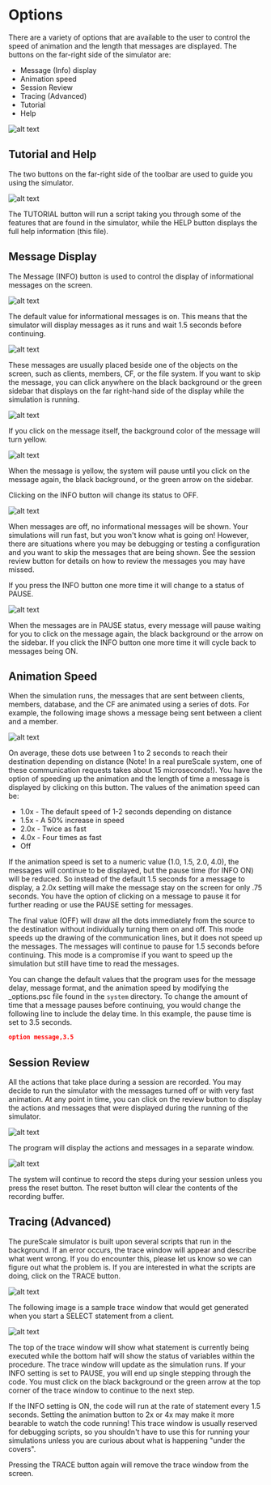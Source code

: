 # Options

There are a variety of options that are available to the user to control the speed of animation and the length that messages are displayed. The buttons on the far-right side of the simulator are: 

* Message (Info) display
* Animation speed
* Session Review
* Tracing (Advanced)
* Tutorial
* Help 

![alt text](ps-images/sim-options-buttons.png) 

## Tutorial and Help
The two buttons on the far-right side of the toolbar are used to guide you using the simulator. 

![alt text](ps-images/sim-options-help.png) 

The TUTORIAL button will run a script taking you through some of the features that are found in the simulator, while the HELP button displays the full help information (this file). 

## Message Display
The Message (INFO) button is used to control the display of informational messages on the screen. 

![alt text](ps-images/sim-options-infoon.png) 

The default value for informational messages is on. This means that the simulator will display messages as it runs and wait 1.5 seconds before continuing. 
 
![alt text](ps-images/sim-options-info-example.png)  

These messages are usually placed beside one of the objects on the screen, such as clients, members, CF, or the file system. If you want to skip the message, you can click anywhere on the black background or the green sidebar that displays on the far right-hand side of the display while the simulation is running. 

![alt text](ps-images/sim-playback-pause.png)  

If you click on the message itself, the background color of the message will turn yellow. 

![alt text](ps-images/sim-options-info-pause.png) 

When the message is yellow, the system will pause until you click on the message again, the black background, or the green arrow on the sidebar. 

Clicking on the INFO button will change its status to OFF. 

![alt text](ps-images/sim-options-infooff.png) 

When messages are off, no informational messages will be shown. Your simulations will run fast, but you won't know what is going on! However, there are situations where you may be debugging or testing a configuration and you want to skip the messages that are being shown. See the session review button for details on how to review the messages you may have missed.

If you press the INFO button one more time it will change to a status of PAUSE. 

![alt text](ps-images/sim-options-infopause.png) 

When the messages are in PAUSE status, every message will pause waiting for you to click on the message again, the black background or the arrow on the sidebar. 
If you click the INFO button one more time it will cycle back to messages being ON. 

## Animation Speed
When the simulation runs, the messages that are sent between clients, members, database, and the CF are animated using a series of dots. For example, the following image shows a message being sent between a client and a member. 

![alt text](ps-images/sim-options-infoexample.png) 

On average, these dots use between 1 to 2 seconds to reach their destination depending on distance (Note! In a real pureScale system, one of these communication requests takes about 15 microseconds!). You have the option of speeding up the animation and the length of time a message is displayed by clicking on this button. The values of the animation speed can be: 

* 1.0x - The default speed of 1-2 seconds depending on distance 
* 1.5x - A 50% increase in speed 
* 2.0x - Twice as fast 
* 4.0x - Four times as fast 
* Off 

If the animation speed is set to a numeric value (1.0, 1.5, 2.0, 4.0), the messages will continue to be displayed, but the pause time (for INFO ON) will be reduced. So instead of the default 1.5 seconds for a message to display, a 2.0x setting will make the message stay on the screen for only .75 seconds. You have the option of clicking on a message to pause it for further reading or use the PAUSE setting for messages. 

The final value (OFF) will draw all the dots immediately from the source to the destination without individually turning them on and off. This mode speeds up the drawing of the communication lines, but it does not speed up the messages. The messages will continue to pause for 1.5 seconds before continuing. This mode is a compromise if you want to speed up the simulation but still have time to read the messages. 

You can change the default values that the program uses for the message delay, message format, and the animation speed by modifying the _options.psc file found in the `system` directory. To change the amount of time that a message pauses before continuing, you would change the following line to include the delay time. In this example, the pause time is set to 3.5 seconds.

```json
option message,3.5
```

## Session Review
All the actions that take place during a session are recorded. You may decide to run the simulator with the messages turned off or with very fast animation. At any point in time, you can click on the review button to display the actions and messages that were displayed during the running of the simulator.

![alt text](ps-images/sim-options-review.png) 
 
The program will display the actions and messages in a separate window. 

![alt text](ps-images/sim-options-review-panel.png) 

The system will continue to record the steps during your session unless you press the reset button. The reset button will clear the contents of the recording buffer.
 
## Tracing (Advanced)
The pureScale simulator is built upon several scripts that run in the background. If an error occurs, the trace window will appear and describe what went wrong. If you do encounter this, please let us know so we can figure out what the problem is. If you are interested in what the scripts are doing, click on the TRACE button. 

![alt text](ps-images/sim-options-trace.png) 

The following image is a sample trace window that would get generated when you start a SELECT statement from a client. 

![alt text](ps-images/sim-options-trace-window.png) 

The top of the trace window will show what statement is currently being executed while the bottom half will show the status of variables within the procedure. The trace window will update as the simulation runs. If your INFO setting is set to PAUSE, you will end up single stepping through the code. You must click on the black background or the green arrow at the top corner of the trace window to continue to the next step.
 
If the INFO setting is ON, the code will run at the rate of statement every 1.5 seconds. Setting the animation button to 2x or 4x may make it more bearable to watch the code running! 
This trace window is usually reserved for debugging scripts, so you shouldn't have to use this for running your simulations unless you are curious about what is happening "under the covers". 

Pressing the TRACE button again will remove the trace window from the screen.